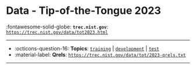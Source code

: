 # Data - Tip-of-the-Tongue 2023 

:fontawesome-solid-globe: **`trec.nist.gov`**: [`https://trec.nist.gov/data/tot2023.html`](https://trec.nist.gov/data/tot2023.html)

---

- :octicons-question-16: **Topics**: [`training`](https://trec.nist.gov/data/tot/2023-train.zip) | [`development`](https://trec.nist.gov/data/tot/2023-dev.zip) | [`test`](https://trec.nist.gov/data/tot/2023-test.zip)
- :material-label: **Qrels**: [`https://trec.nist.gov/data/tot/2023-qrels.txt`](https://trec.nist.gov/data/tot/2023-qrels.txt)


---

